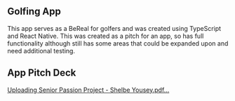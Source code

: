 ## Golfing App

This app serves as a BeReal for golfers and was created using TypeScript and React Native. This was created as a pitch for an app, so has full functionality although still has some areas that could be expanded upon and need additional testing. 

## App Pitch Deck
[Uploading Senior Passion Project - Shelbe Yousey.pdf…]()
